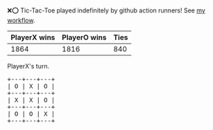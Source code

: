 :x::o: Tic-Tac-Toe played indefinitely by github action runners! See [my workflow](.github/workflows/play.yaml).

|PlayerX wins|PlayerO wins|Ties|
|-|-|-|
|1864|1816|840|

PlayerX's turn.

<pre>
+---+---+---+
| O | X | O |
+---+---+---+
| X | X | O |
+---+---+---+
| O | O | X |
+---+---+---+
</pre>